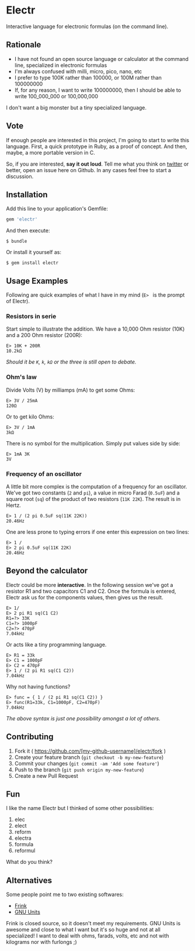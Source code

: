 Electr
======

Interactive language for electronic formulas (on the command line).

## Rationale

- I have not found an open source language or calculator at the command line,
specialized in electronic formulas
- I'm always confused with milli, micro, pico, nano, etc
- I prefer to type 100K rather than 100000, or 100M rather than 100000000
- If, for any reason, I want to write 100000000, then I should be able to write
100_000_000 or 100,000,000

I don't want a big monster but a tiny specialized language.

## Vote

If enough people are interested in this project, I'm going to start to write
this language.  First, a quick prototype in Ruby, as a proof of concept. And
then, maybe, a more portable version in C.

So, if you are interested, **say it out loud**. Tell me what you think on
[twitter](https://twitter.com/lkdjiin) or better, open an
issue here on Github. In any cases feel free to start a discussion.

## Installation

Add this line to your application's Gemfile:

```ruby
gem 'electr'
```

And then execute:

    $ bundle

Or install it yourself as:

    $ gem install electr

## Usage Examples

Following are quick examples of what I have in my mind (`E> ` is the prompt of
Electr).

### Resistors in serie

Start simple to illustrate the addition. We have a 10,000 Ohm resistor (10K) and
a 200 Ohm resistor (200R):

    E> 10K + 200R
    10.2kΩ

*Should it be `K`, `k`, `kΩ` or the three is still open to debate.*

### Ohm's law

Divide Volts (V) by milliamps (mA) to get some Ohms:

    E> 3V / 25mA
    120Ω

Or to get kilo Ohms:

    E> 3V / 1mA
    3kΩ

There is no symbol for the multiplication. Simply put values side by side:

    E> 1mA 3K
    3V

### Frequency of an oscillator

A little bit more complex is the computation of a frequency for an oscillator.
We've got two constants (`2` and `pi`), a value in micro Farad (`0.5uF`) and
a square root (`sq`) of the product of two resistors (`11K 22K`). The result
is in Hertz.

    E> 1 / (2 pi 0.5uF sq(11K 22K))
    20.46Hz

One are less prone to typing errors if one enter this expression on two lines:

    E> 1 /
    E> 2 pi 0.5uF sq(11K 22K)
    20.46Hz

## Beyond the calculator

Electr could be more **interactive**. In the following session we've got a
resistor R1 and two capacitors C1 and C2. Once the formula is entered, Electr
ask us for the components values, then gives us the result.

    E> 1/
    E> 2 pi R1 sq(C1 C2)
    R1=?> 33K
    C1=?> 1000pF
    C2=?> 470pF
    7.04kHz

Or acts like a tiny programming language.

    E> R1 = 33k
    E> C1 = 1000pF
    E> C2 = 470pF
    E> 1 / (2 pi R1 sq(C1 C2))
    7.04kHz

Why not having functions?

    E> func = { 1 / (2 pi R1 sq(C1 C2)) }
    E> func(R1=33k, C1=1000pF, C2=470pF)
    7.04kHz

*The above syntax is just one possibility amongst a lot of others.*

## Contributing

1. Fork it ( https://github.com/[my-github-username]/electr/fork )
2. Create your feature branch (`git checkout -b my-new-feature`)
3. Commit your changes (`git commit -am 'Add some feature'`)
4. Push to the branch (`git push origin my-new-feature`)
5. Create a new Pull Request

## Fun

I like the name Electr but I thinked of some other possibilities:

1. elec
2. elect
3. reform
4. electra
5. formula
6. reformul

What do you think?

## Alternatives

Some people point me to two existing softwares:

- [Frink](https://futureboy.us/frinkdocs/)
- [GNU Units](https://en.wikipedia.org/wiki/GNU_Units)

Frink is closed source, so it doesn't meet my requirements. GNU Units is
awesome and close to what I want but it's so huge and not at all specialized!
I want to deal with ohms, farads, volts, etc and not with kilograms nor with
furlongs ;)
